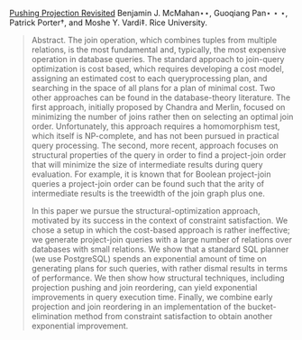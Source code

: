 [Pushing Projection Revisited](https://www.cs.rice.edu/~vardi/papers/edbt04.pdf) Benjamin J. McMahan⋆⋆, Guoqiang Pan⋆ ⋆ ⋆, Patrick Porter†, and Moshe Y. Vardi‡. Rice University.

> Abstract. The join operation, which combines tuples from multiple relations, is
> the most fundamental and, typically, the most expensive operation in database
> queries. The standard approach to join-query optimization is cost based, which
> requires developing a cost model, assigning an estimated cost to each queryprocessing plan,
> and searching in the space of all plans for a plan of minimal
> cost. Two other approaches can be found in the database-theory literature. The
> first approach, initially proposed by Chandra and Merlin, focused on minimizing
> the number of joins rather then on selecting an optimal join order. Unfortunately,
> this approach requires a homomorphism test, which itself is NP-complete, and
> has not been pursued in practical query processing. The second, more recent, approach focuses on structural properties of the query in order to find a project-join
> order that will minimize the size of intermediate results during query evaluation.
> For example, it is known that for Boolean project-join queries a project-join order
> can be found such that the arity of intermediate results is the treewidth of the join
> graph plus one.
> 
> In this paper we pursue the structural-optimization approach, motivated by its
> success in the context of constraint satisfaction. We chose a setup in which the
> cost-based approach is rather ineffective; we generate project-join queries with
> a large number of relations over databases with small relations. We show that
> a standard SQL planner (we use PostgreSQL) spends an exponential amount of
> time on generating plans for such queries, with rather dismal results in terms
> of performance. We then show how structural techniques, including projection
> pushing and join reordering, can yield exponential improvements in query execution time. 
> Finally, we combine early projection and join reordering in an implementation of the 
> bucket-elimination method from constraint satisfaction to obtain
> another exponential improvement.

